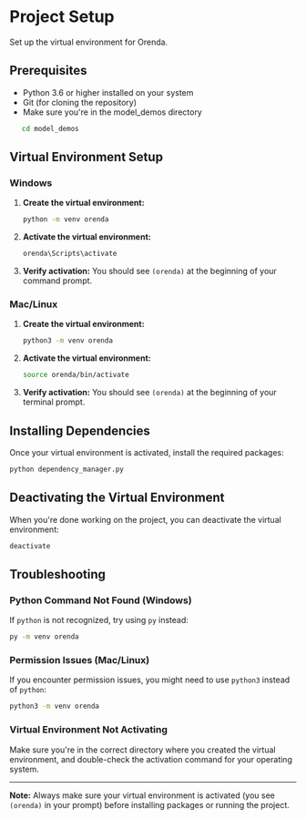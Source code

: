 # Project Setup

Set up the virtual environment for Orenda.

## Prerequisites

- Python 3.6 or higher installed on your system
- Git (for cloning the repository)
- Make sure you're in the model_demos directory
```cmd
   cd model_demos
```

## Virtual Environment Setup

### Windows

1. **Create the virtual environment:**
   ```cmd
   python -m venv orenda
   ```

2. **Activate the virtual environment:**
   ```cmd
   orenda\Scripts\activate
   ```

3. **Verify activation:**
   You should see `(orenda)` at the beginning of your command prompt.

### Mac/Linux

1. **Create the virtual environment:**
   ```bash
   python3 -m venv orenda
   ```

2. **Activate the virtual environment:**
   ```bash
   source orenda/bin/activate
   ```

3. **Verify activation:**
   You should see `(orenda)` at the beginning of your terminal prompt.

## Installing Dependencies

Once your virtual environment is activated, install the required packages:

```bash
python dependency_manager.py
```

## Deactivating the Virtual Environment

When you're done working on the project, you can deactivate the virtual environment:

```bash
deactivate
```

## Troubleshooting

### Python Command Not Found (Windows)
If `python` is not recognized, try using `py` instead:
```cmd
py -m venv orenda
```

### Permission Issues (Mac/Linux)
If you encounter permission issues, you might need to use `python3` instead of `python`:
```bash
python3 -m venv orenda
```

### Virtual Environment Not Activating
Make sure you're in the correct directory where you created the virtual environment, and double-check the activation command for your operating system.

---

**Note:** Always make sure your virtual environment is activated (you see `(orenda)` in your prompt) before installing packages or running the project.